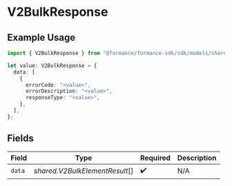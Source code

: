 # V2BulkResponse

## Example Usage

```typescript
import { V2BulkResponse } from "@formance/formance-sdk/sdk/models/shared";

let value: V2BulkResponse = {
  data: [
    {
      errorCode: "<value>",
      errorDescription: "<value>",
      responseType: "<value>",
    },
  ],
};
```

## Fields

| Field                          | Type                           | Required                       | Description                    |
| ------------------------------ | ------------------------------ | ------------------------------ | ------------------------------ |
| `data`                         | *shared.V2BulkElementResult*[] | :heavy_check_mark:             | N/A                            |